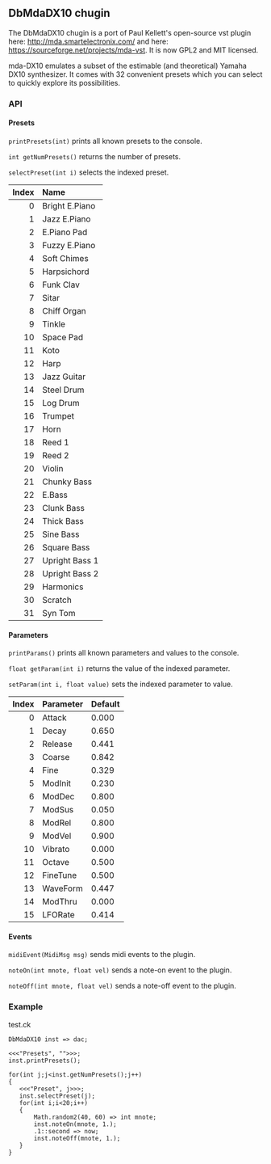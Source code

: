 ## DbMdaDX10 chugin

The DbMdaDX10 chugin is a port of Paul Kellett's open-source
vst plugin here: http://mda.smartelectronix.com/ and
here: https://sourceforge.net/projects/mda-vst. It is
now GPL2 and MIT licensed.

mda-DX10 emulates a subset of the estimable (and theoretical) Yamaha DX10 synthesizer.
It comes with 32 convenient presets which you can select to quickly
explore its possibilities.

### API

#### Presets

`printPresets(int)` prints all known presets to the console.

`int getNumPresets()` returns the number of presets.
 
`selectPreset(int i)` selects the indexed preset.

| Index | Name           |
| ----: | :------------- |
|     0 | Bright E.Piano |
|     1 | Jazz E.Piano   |
|     2 | E.Piano Pad    |
|     3 | Fuzzy E.Piano  |
|     4 | Soft Chimes    |
|     5 | Harpsichord    |
|     6 | Funk Clav      |
|     7 | Sitar          |
|     8 | Chiff Organ    |
|     9 | Tinkle         |
|    10 | Space Pad      |
|    11 | Koto           |
|    12 | Harp           |
|    13 | Jazz Guitar    |
|    14 | Steel Drum     |
|    15 | Log Drum       |
|    16 | Trumpet        |
|    17 | Horn           |
|    18 | Reed 1         |
|    19 | Reed 2         |
|    20 | Violin         |
|    21 | Chunky Bass    |
|    22 | E.Bass         |
|    23 | Clunk Bass     |
|    24 | Thick Bass     |
|    25 | Sine Bass      |
|    26 | Square Bass    |
|    27 | Upright Bass 1 |
|    28 | Upright Bass 2 |
|    29 | Harmonics      |
|    30 | Scratch        |
|    31 | Syn Tom        |

#### Parameters

`printParams()` prints all known parameters and values to the console.

`float getParam(int i)` returns the value of the indexed parameter.

`setParam(int i, float value)` sets the indexed parameter to value.

| Index | Parameter | Default |
| ----: | :-------- | :------ |
|     0 | Attack    | 0.000   |
|     1 | Decay     | 0.650   |
|     2 | Release   | 0.441   |
|     3 | Coarse    | 0.842   |
|     4 | Fine      | 0.329   |
|     5 | ModInit   | 0.230   |
|     6 | ModDec    | 0.800   |
|     7 | ModSus    | 0.050   |
|     8 | ModRel    | 0.800   |
|     9 | ModVel    | 0.900   |
|    10 | Vibrato   | 0.000   |
|    11 | Octave    | 0.500   |
|    12 | FineTune  | 0.500   |
|    13 | WaveForm  | 0.447   |
|    14 | ModThru   | 0.000   |
|    15 | LFORate   | 0.414   |

#### Events

`midiEvent(MidiMsg msg)` sends midi events to the plugin.

`noteOn(int mnote, float vel)` sends a note-on event to the plugin.

`noteOff(int mnote, float vel)` sends a note-off event to the plugin.

### Example

test.ck

 ```ck
DbMdaDX10 inst => dac;

<<<"Presets", "">>>;
inst.printPresets();

for(int j;j<inst.getNumPresets();j++)
{
    <<<"Preset", j>>>;
    inst.selectPreset(j);
    for(int i;i<20;i++)
    {
        Math.random2(40, 60) => int mnote;
        inst.noteOn(mnote, 1.);
        .1::second => now;
        inst.noteOff(mnote, 1.);
    }
}
```
